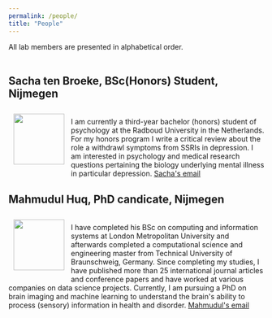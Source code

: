 ```yaml
---
permalink: /people/
title: "People"
---
```


All lab members are presented in alphabetical order.
<br>
<br>
## Sacha ten Broeke, BSc(Honors) Student, Nijmegen
<img align="left" src="https://mhm-lab.github.io/images/sasha_pic.jpg" width="100 px" style="padding: 10px"> <br> 
I am currently a third-year bachelor (honors) student of psychology at the Radboud University in the Netherlands.
For my honors program I write a critical review about the role a withdrawl symptoms from SSRIs in depression.
I am interested in psychology and medical research questions pertaining the biology underlying mental illness in particular depression. [Sacha's email](mailto:sacha.tenbroeke@ru.nl)

## Mahmudul Huq, PhD candicate, Nijmegen
<img align="left" src="https://mhm-lab.github.io/images/sasha_pic.jpg" width="100 px" style="padding: 10px"> <br> 
I have completed his BSc on computing and information systems at London Metropolitan University and afterwards completed a computational science and engineering master from Technical University of Braunschweig, Germany. Since completing my studies, I have published more than 25 international journal articles and conference papers and have worked at various companies on data science projects. Currently, I am pursuing a PhD on brain imaging and machine learning to understand the brain's ability to process (sensory) information in health and disorder. [Mahmudul's email](mailto:)
